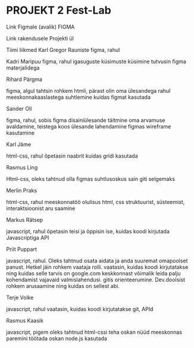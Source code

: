 # PROJEKT 2 Fest-Lab
Link Figmale (avalik)
FIGMA

Link rakendusele
Projekti ül

Tiimi liikmed
Karl Gregor Rauniste
figma, rahul

Kadri Maripuu
figma, rahul
igasuguste küsimuste küsimine
tutvusin figma materjalidega

Rihard Pärgma

figma, algul tahtsin rohkem htmli, pärast olin oma ülesandega rahul
meeskonnakaaslastega suhtlemine
kuidas figmat kasutada

Sander Oll

figma, rahul, sobis figma disainiülesande täitmine
oma arvamuse avaldamine, teistega koos ülesande lahendamine
figmas wireframe kasutamine

Karl Jäme

html-css, rahul
õpetasin naabrit
kuidas gridi kasutada

Rasmus Ling

Html-css, oleks tahtnud olla figmas
suhtlusoskus
sain giti selgemaks

Merlin Praks

html-css, rahul
meeskonnatöö olulisus
html, css struktuurist, süsteemist, interaktsioonist aru saamine

Markus Rätsep

javascript, rahul
õpetasin teisi ja õppisin ise, kuidas koodi kirjutada
Javascriptiga API

Priit Puppart

javascript, rahul. Oleks tahtnud osata aidata ja anda suuremat omapoolset panust. Hetkel jäin rohkem vaataja rolli.
vaatasin, kuidas koodi kirjutatakse ning kuidas selle tarvis on google.com keskkonnast võimalik leida palju kohendamist vajavaid valmislahendusi.
gitis orienteerumine. Dev.doolsist rohkem arusaamine ning kuidas on sellest abi.

Terje Volke

javascript, rahul
vaatasin, kuidas koodi kirjutatakse
git, APId

Rasmus Kaasik

javascript, pigem oleks tahtnud html-cssi teha
oskan nüüd meeskonnas paremini töötada
oskan node.js kasutada
